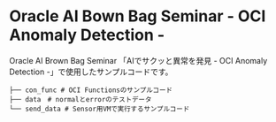 # Oracle AI Bown Bag Seminar - OCI Anomaly Detection -

Oracle AI Brown Bag Seminar 「AIでサクッと異常を発見 - OCI Anomaly Detection -」で使用したサンプルコードです。

```console
├── con_func # OCI Functionsのサンプルコード
├── data　# normalとerrorのテストデータ
└── send_data # Sensor用VMで実行するサンプルコード
```
